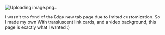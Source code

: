 ![Uploading image.png…]()

I wasn't too fond of the Edge new tab page due to limited customization. 
So I made my own
With transluscent link cards, and a video background, this page is exactly what I wanted :)
